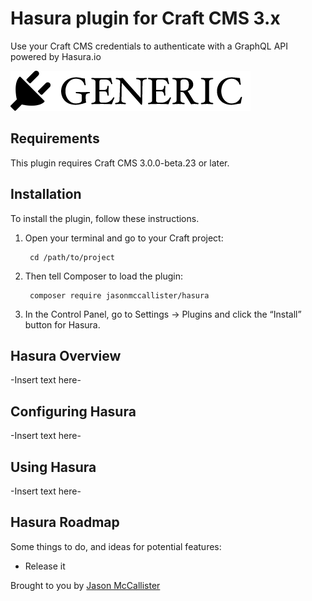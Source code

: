 # Hasura plugin for Craft CMS 3.x

Use your Craft CMS credentials to authenticate with a GraphQL API powered by Hasura.io

![Screenshot](resources/img/plugin-logo.png)

## Requirements

This plugin requires Craft CMS 3.0.0-beta.23 or later.

## Installation

To install the plugin, follow these instructions.

1. Open your terminal and go to your Craft project:

        cd /path/to/project

2. Then tell Composer to load the plugin:

        composer require jasonmccallister/hasura

3. In the Control Panel, go to Settings → Plugins and click the “Install” button for Hasura.

## Hasura Overview

-Insert text here-

## Configuring Hasura

-Insert text here-

## Using Hasura

-Insert text here-

## Hasura Roadmap

Some things to do, and ideas for potential features:

* Release it

Brought to you by [Jason McCallister](https://mccallister.io)
